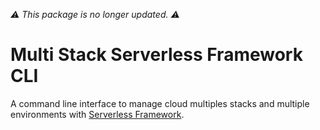 _:warning: This package is no longer updated. :warning:_

# Multi Stack Serverless Framework CLI

A command line interface to manage cloud multiples stacks and multiple environments with [Serverless Framework](https://serverless.com/).
